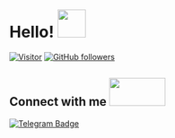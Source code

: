 
# Hello! <img src="https://raw.githubusercontent.com/MartinHeinz/MartinHeinz/master/wave.gif" width="50px" height="50px" />

[![Visitor](https://visitor-badge.laobi.icu/badge?page_id=itsLuuke.itsLuuke)](https://github.com/itsLuuke) [![GitHub followers](https://img.shields.io/github/followers/itsLuuke.svg?style=social&label=Follow)](https://github.com/itsLuuke?tab=followers)

<h2> Connect with me <img src='https://raw.githubusercontent.com/ShahriarShafin/ShahriarShafin/main/Assets/handshake.gif' width="100px" height="50px" /> </h2>

[![Telegram Badge](https://img.shields.io/badge/-@itsLuuke-0088CC?style=flat&logo=Telegram&logoColor=white)](https://t.me/itsLuuke "Contact on Telegram")
